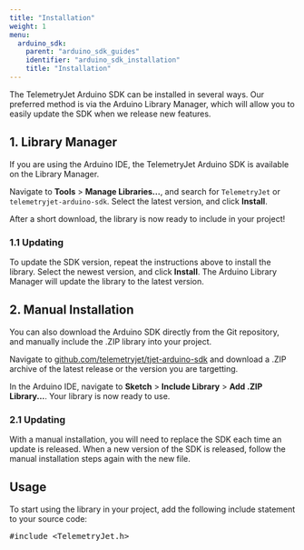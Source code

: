 ```yaml
---
title: "Installation"
weight: 1
menu:
  arduino_sdk:
    parent: "arduino_sdk_guides"
    identifier: "arduino_sdk_installation"
    title: "Installation"
---
```


The TelemetryJet Arduino SDK can be installed in several ways. Our preferred method is via the Arduino Library
Manager, which will allow you to easily update the SDK when we release new features.

## 1. Library Manager

If you are using the Arduino IDE, the TelemetryJet Arduino SDK is available on the Library Manager.

Navigate to **Tools** > **Manage Libraries...**, and search for `TelemetryJet` or `telemetryjet-arduino-sdk`.
Select the latest version, and click **Install**. 

After a short download, the library is now ready to include in your project! 

### 1.1 Updating
To update the SDK version, repeat the instructions above to install the library. Select the newest version, and click **Install**. The Arduino Library Manager will update the library to the latest version.


## 2. Manual Installation

You can also download the Arduino SDK directly from the Git repository, and manually include the .ZIP library into your project. 

Navigate to [github.com/telemetryjet/tjet-arduino-sdk](https://github.com/telemetryjet/tjet-arduino-sdk) and download a .ZIP archive of the latest release or the version you are targetting.

In the Arduino IDE, navigate to **Sketch** > **Include Library** > **Add .ZIP Library...**. Your library is now ready to use. 

### 2.1 Updating
With a manual installation, you will need to replace the SDK each time an update is released. When a new version of the SDK is released, follow the manual installation steps again with the new file. 

## Usage

To start using the library in your project, add the following include statement to your source code:

<pre>
#include &lt;TelemetryJet.h&gt;
</pre>